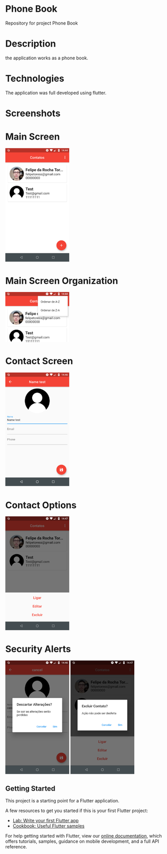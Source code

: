 # Phone Book 
Repository for project Phone Book

# Description
the application works as a phone book.

# Technologies
The application was full developed using flutter.

# Screenshots

# Main Screen
<p><img src="screenshot/Main_Screen.png" width="200"></p>

# Main Screen Organization
<p><img src="screenshot/Sort_Option.png" width="200"></p>

# Contact Screen
<p><img src="screenshot/Contact_Screen.png" width="200"></p>

# Contact Options
<p><img src="screenshot/Functions.png" width="200"></p>

# Security Alerts
<p>
  <img src="screenshot/Safety1.png" width="200">
  <img src="screenshot/Safety2.png" width="200">
</p>

## Getting Started

This project is a starting point for a Flutter application.

A few resources to get you started if this is your first Flutter project:

- [Lab: Write your first Flutter app](https://flutter.dev/docs/get-started/codelab)
- [Cookbook: Useful Flutter samples](https://flutter.dev/docs/cookbook)

For help getting started with Flutter, view our
[online documentation](https://flutter.dev/docs), which offers tutorials,
samples, guidance on mobile development, and a full API reference.
